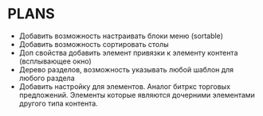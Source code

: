 PLANS
==============

 * Добавить возможность настраивать блоки меню (sortable)
 * Добавить возможность сортировать столы
 * Доп свойства добавить элемент привязки к элементу контента (всплывающее окно)
 * Дерево разделов, возможность указывать любой шаблон для любого раздела
 * Добавить настройку для элементов. Аналог битркс торговых предложений. Элементы которые являются дочерними элементами другого типа контента.
